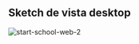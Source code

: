 ## Sketch de vista desktop


![start-school-web-2](https://user-images.githubusercontent.com/32287019/43293857-f8d84828-9101-11e8-9dd6-013ba7d86bb0.jpg)